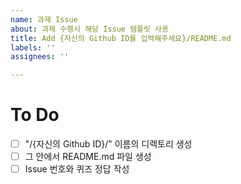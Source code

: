 ```yaml
---
name: 과제 Issue
about: 과제 수행시 해당 Issue 템플릿 사용
title: Add {자신의 Github ID를 입력해주세요}/README.md
labels: ''
assignees: ''

---
```


# To Do

- [ ] "/{자신의 Github ID}/" 이름의 디렉토리 생성
- [ ] 그 안에서 README.md 파일 생성
- [ ] Issue 번호와 퀴즈 정답 작성

